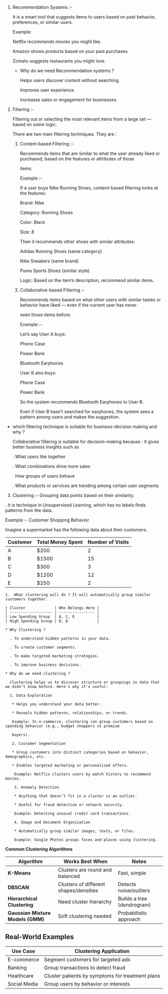 
1. Recommendation Systems :-

   It is a smart tool that suggests items to users based on past behavior, preferences, or similar users.

   Example:

   Netflix recommends movies you might like.

   Amazon shows products based on your past purchases.

   Zomato suggests restaurants you might love.

     * Why do we need Recommendation systems ? 

       Helps users discover content without searching.

       Improves user experience.

       Increases sales or engagement for businesses.

2. Filtering :-

   Filtering out or selecting the most relevant items from a large set — based on some logic.

   There are two main filtering techniques. They are :

   1. Content-based Filtering :-

      Recommends items that are similar to what the user already liked or purchased, based on the features or attributes of those 
      
      items.

      Example :-

      If a user buys Nike Running Shoes, content-based filtering looks at the features:

      Brand: Nike

      Category: Running Shoes

      Color: Black

      Size: 8

      Then it recommends other shoes with similar attributes:

      Adidas Running Shoes (same category)

      Nike Sneakers (same brand)

      Puma Sports Shoes (similar style)

      Logic: Based on the item’s description, recommend similar items.

   2. Collaborative-based Filtering :-

      Recommends items based on what other users with similar tastes or behavior have liked — even if the current user has never 
      
      seen those items before.

      Example :-

      Let’s say User A buys:

      Phone Case

      Power Bank

      Bluetooth Earphones

      User B also buys:

      Phone Case

      Power Bank

      So the system recommends Bluetooth Earphones to User B.

      Even if User B hasn’t searched for earphones, the system sees a pattern among users and makes the suggestion.

  * which filtering technique is suitable for business-decision making and why ? 

    Collaborative filtering is suitable for decision-making because : It gives better business insights such as 

    . What users like together

    . What combinations drive more sales

    . How groups of users behave

    . What products or services are trending among certain user segments


3. Clustering :-  Grouping data points based on their similarity. 

  . It is technique in Unsupervised Learning, which has no labels finds patterns from the data. 

  Example :- Customer Shopping Behavior

  Imagine a supermarket has the following data about their customers:

  | Customer | Total Money Spent | Number of Visits |
  | -------- | ----------------- | ---------------- |
  | A        | $200              | 2                |
  | B        | $1500             | 15               |
  | C        | $300              | 3                |
  | D        | $1200             | 12               |
  | E        | $250              | 2                |
  
    1.  What clustering will do ? It will automatically group similar customers together. 

    | Cluster             | Who Belongs Here | 
    | ------------------- | ---------------- | 
    | Low Spending Group  | A, C, E          | 
    | High Spending Group | B, D             |

    * Why Clustering ? 

      . To understand hidden patterns in your data.

      . To create customer segments.

      . To make targeted marketing strategies.

      . To improve business decisions.

    * Why do we need clustering ?

      Clustering helps us to discover structure or groupings in data that we didn’t know before. Here's why it's useful:

      1. Data Exploration

       * Helps you understand your data better.

       * Reveals hidden patterns, relationships, or trends.

       Example: In e-commerce, clustering can group customers based on spending behavior (e.g., budget shoppers vs premium 
       
       buyers).

       2. Customer Segmentation

       * Group customers into distinct categories based on behavior, demographics, etc.

       * Enables targeted marketing or personalized offers.

        Example: Netflix clusters users by watch history to recommend movies.

        3. Anomaly Detection

        * Anything that doesn’t fit in a cluster is an outlier.

        * Useful for fraud detection or network security.

        Example: Detecting unusual credit card transactions.

        4. Image and Document Organization

        * Automatically group similar images, texts, or files.

        Example: Google Photos groups faces and places using clustering.

  **Common Clustering Algorithms**

  | Algorithm                         | Works Best When                        | Notes                      |
  | --------------------------------- | -------------------------------------- | -------------------------- |
  | **K-Means**                       | Clusters are round and balanced        | Fast, simple               |
  | **DBSCAN**                        | Clusters of different shapes/densities | Detects noise/outliers     |
  | **Hierarchical Clustering**       | Need cluster hierarchy                 | Builds a tree (dendrogram) |
  | **Gaussian Mixture Models (GMM)** | Soft clustering needed                 | Probabilistic approach     |

  ## Real-World Examples

  | Use Case     | Clustering Application                           |
  | ------------ | ------------------------------------------------ |
  | E-commerce   | Segment customers for targeted ads               |
  | Banking      | Group transactions to detect fraud               |
  | Healthcare   | Cluster patients by symptoms for treatment plans |
  | Social Media | Group users by behavior or interests             |
